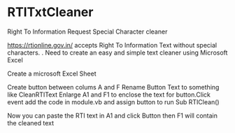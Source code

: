 # RTITxtCleaner
Right To Information Request Special Character cleaner

https://rtionline.gov.in/ accepts Right To Information Text without special characters. . Need to create an easy and simple text cleaner using Microsoft Excel

Create a microsoft Excel Sheet

Create button between colums A and F
Rename Button Text to something like CleanRTIText
Enlarge A1 and F1 to enclose the text
for button.Click event add the code in module.vb and assign button to run Sub RTIClean()

Now you can paste the RTI text in A1 and click Button then F1 will contain the cleaned text
